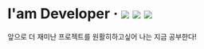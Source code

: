 # I'am Developer &middot; ![](https://img.shields.io/badge/-1%EC%9D%BC%201%EC%BB%A4%EB%B0%8B-brightgreen) ![](https://img.shields.io/date/1571264953) ![](https://www.codewars.com/users/Hansanghyeon/badges/micro)

앞으로 더 재미난 프로젝트를 원활히하고싶어 나는 지금 공부한다!
